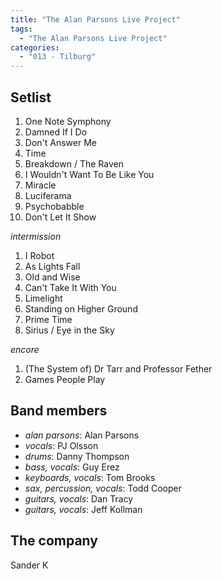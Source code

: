 ```yaml
---
title: "The Alan Parsons Live Project"
tags:
  - "The Alan Parsons Live Project"
categories:
  - "013 - Tilburg"
---
```

Setlist
-------
1. One Note Symphony
1. Damned If I Do
1. Don't Answer Me
1. Time
1. Breakdown / The Raven
1. I Wouldn't Want To Be Like You
1. Miracle
1. Luciferama
1. Psychobabble
1. Don't Let It Show

_intermission_

1. I Robot
1. As Lights Fall
1. Old and Wise
1. Can't Take It With You
1. Limelight
1. Standing on Higher Ground
1. Prime Time
1. Sirius / Eye in the Sky

_encore_

1. (The System of) Dr Tarr and Professor Fether
1. Games People Play

Band members
------------
* _alan parsons_: Alan Parsons
* _vocals_: PJ Olsson
* _drums_: Danny Thompson
* _bass, vocals_: Guy Erez
* _keyboards, vocals_: Tom Brooks
* _sax, percussion, vocals_: Todd Cooper
* _guitars, vocals_: Dan Tracy
* _guitars, vocals_: Jeff Kollman

The company
-----------
Sander K
